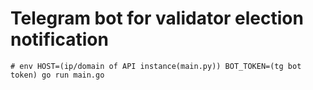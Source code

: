 # Telegram bot for validator election notification
```
# env HOST=(ip/domain of API instance(main.py)) BOT_TOKEN=(tg bot token) go run main.go
```